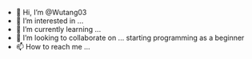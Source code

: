 - 👋 Hi, I’m @Wutang03
- 👀 I’m interested in ...
- 🌱 I’m currently learning ...
- 💞️ I’m looking to collaborate on ... starting programming as a beginner
- 📫 How to reach me ...

<!---
Wutang03/Wutang03 is a ✨ special ✨ repository because its `README.md` (this file) appears on your GitHub profile.
You can click the Preview link to take a look at your changes.
--->
